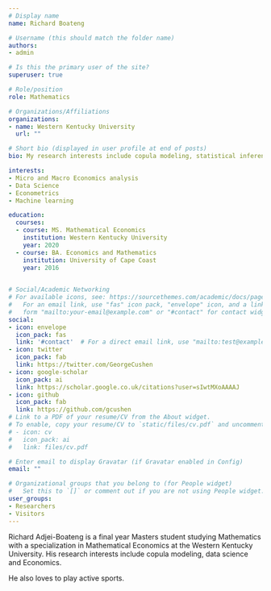 ```yaml
---
# Display name
name: Richard Boateng

# Username (this should match the folder name)
authors:
- admin

# Is this the primary user of the site?
superuser: true

# Role/position
role: Mathematics

# Organizations/Affiliations
organizations:
- name: Western Kentucky University
  url: ""

# Short bio (displayed in user profile at end of posts)
bio: My research interests include copula modeling, statistical inferences, causal and effect relationships and data analysis.

interests:
- Micro and Macro Economics analysis
- Data Science
- Econometrics
- Machine learning

education:
  courses:
  - course: MS. Mathematical Economics
    institution: Western Kentucky University
    year: 2020
  - course: BA. Economics and Mathematics
    institution: University of Cape Coast
    year: 2016
 

# Social/Academic Networking
# For available icons, see: https://sourcethemes.com/academic/docs/page-builder/#icons
#   For an email link, use "fas" icon pack, "envelope" icon, and a link in the
#   form "mailto:your-email@example.com" or "#contact" for contact widget.
social:
- icon: envelope
  icon_pack: fas
  link: '#contact'  # For a direct email link, use "mailto:test@example.org".
- icon: twitter
  icon_pack: fab
  link: https://twitter.com/GeorgeCushen
- icon: google-scholar
  icon_pack: ai
  link: https://scholar.google.co.uk/citations?user=sIwtMXoAAAAJ
- icon: github
  icon_pack: fab
  link: https://github.com/gcushen
# Link to a PDF of your resume/CV from the About widget.
# To enable, copy your resume/CV to `static/files/cv.pdf` and uncomment the lines below.
# - icon: cv
#   icon_pack: ai
#   link: files/cv.pdf

# Enter email to display Gravatar (if Gravatar enabled in Config)
email: ""

# Organizational groups that you belong to (for People widget)
#   Set this to `[]` or comment out if you are not using People widget.
user_groups:
- Researchers
- Visitors
---
```


Richard Adjei-Boateng is a final year Masters student studying Mathematics with a specialization in Mathematical Economics at the Western Kentucky University. His research interests include copula modeling, data science and Economics. 

He also loves to play active sports.
